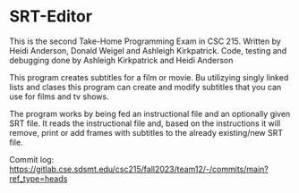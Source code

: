 # SRT-Editor
This is the second Take-Home Programming Exam in CSC 215. Written by Heidi Anderson, Donald Weigel and Ashleigh Kirkpatrick. Code, testing and debugging done by Ashleigh Kirkpatrick and Heidi Anderson

This program creates subtitles for a film or movie. Bu utilizying singly linked lists and clases this program can create and modify subtitles that you can use for films and tv shows.

The program works by being fed an instructional file and an optionally given SRT file. It reads the instructional file and, based on the instructions it will remove, print or add frames with subtitles to the already existing/new SRT file.

Commit log: https://gitlab.cse.sdsmt.edu/csc215/fall2023/team12/-/commits/main?ref_type=heads
